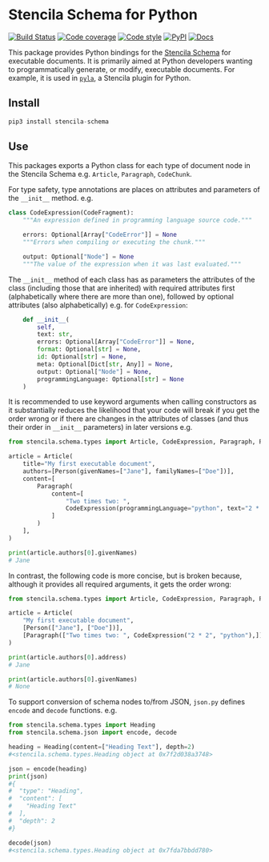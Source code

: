 # Stencila Schema for Python

[![Build Status](https://dev.azure.com/stencila/stencila/_apis/build/status/stencila.schema?branchName=master)](https://dev.azure.com/stencila/stencila/_build/latest?definitionId=9&branchName=master)
[![Code coverage](https://badger.nokome.now.sh/codecov-folder/stencila/schema/py)](https://codecov.io/gh/stencila/schema/tree/master/py)
[![Code style](https://img.shields.io/badge/code%20style-black-000000.svg)](https://github.com/psf/black)
[![PyPI](https://img.shields.io/pypi/v/stencila-schema.svg)](https://pypi.org/project/stencila-schema)
[![Docs](https://img.shields.io/badge/docs-latest-blue.svg)](https://stencila.github.io/schema/py/docs)

This package provides Python bindings for the [Stencila Schema](https://schema.stenci.la) for executable documents.
It is primarily aimed at Python developers wanting to programmatically generate, or modify, executable documents. For example, it is used in [`pyla`](https://github.com/stencila/pyla), a Stencila plugin for Python.

## Install

```python
pip3 install stencila-schema
```

## Use

This packages exports a Python class for each type of document node in the Stencila Schema e.g. `Article`, `Paragraph`, `CodeChunk`.

For type safety, type annotations are places on attributes and parameters of the `__init__` method. e.g.

```python
class CodeExpression(CodeFragment):
    """An expression defined in programming language source code."""

    errors: Optional[Array["CodeError"]] = None
    """Errors when compiling or executing the chunk."""

    output: Optional["Node"] = None
    """The value of the expression when it was last evaluated."""
```

The `__init__` method of each class has as parameters the attributes of the class (including those that are inherited) with required attributes first (alphabetically where there are more than one), followed by optional attributes (also alphabetically) e.g. for `CodeExpression`:

```python
    def __init__(
        self,
        text: str,
        errors: Optional[Array["CodeError"]] = None,
        format: Optional[str] = None,
        id: Optional[str] = None,
        meta: Optional[Dict[str, Any]] = None,
        output: Optional["Node"] = None,
        programmingLanguage: Optional[str] = None
    )
```

It is recommended to use keyword arguments when calling constructors as it substantially reduces the likelihood that your code will break if you get the order wrong or if there are changes in the attributes of classes (and thus their order in `__init__` parameters) in later versions e.g.

```python
from stencila.schema.types import Article, CodeExpression, Paragraph, Person

article = Article(
    title="My first executable document",
    authors=[Person(givenNames=["Jane"], familyNames=["Doe"])],
    content=[
        Paragraph(
            content=[
                "Two times two: ",
                CodeExpression(programmingLanguage="python", text="2 * 2"),
            ]
        )
    ],
)

print(article.authors[0].givenNames)
# Jane
```

In contrast, the following code is more concise, but is broken because, although it provides all required arguments, it gets the order wrong:

```python
from stencila.schema.types import Article, CodeExpression, Paragraph, Person

article = Article(
    "My first executable document",
    [Person(["Jane"], ["Doe"])],
    [Paragraph(["Two times two: ", CodeExpression("2 * 2", "python"),])],
)

print(article.authors[0].address)
# Jane

print(article.authors[0].givenNames)
# None
```

To support conversion of schema nodes to/from JSON, `json.py` defines `encode` and `decode` functions. e.g.

```python
from stencila.schema.types import Heading
from stencila.schema.json import encode, decode

heading = Heading(content=["Heading Text"], depth=2)
#<stencila.schema.types.Heading object at 0x7f2d038a3748>

json = encode(heading)
print(json)
#{
#  "type": "Heading",
#  "content": [
#    "Heading Text"
#  ],
#  "depth": 2
#}

decode(json)
#<stencila.schema.types.Heading object at 0x7fda7bbdd780>
```
